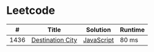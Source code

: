 # Leetcode

| # | Title | Solution | Runtime |
|---| ----- | -------- | ------- |
|1436|[ Destination City](https://leetcode.com/problems/destination-city/)|[JavaScript](./solutions/1436.%20Destination%20City.js)|80 ms|
